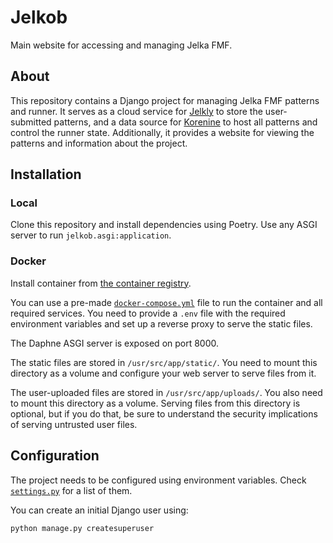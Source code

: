 # Jelkob

Main website for accessing and managing Jelka FMF.

## About

This repository contains a Django project for managing Jelka FMF patterns and runner.
It serves as a cloud service for [Jelkly](https://github.com/Jelka-FMF/Jelkly) to store
the user-submitted patterns, and a data source for [Korenine](https://github.com/Jelka-FMF/Korenine)
to host all patterns and control the runner state. Additionally, it provides a website
for viewing the patterns and information about the project.

## Installation

### Local

Clone this repository and install dependencies using Poetry.
Use any ASGI server to run `jelkob.asgi:application`.

### Docker

Install container from [the container registry](https://github.com/Jelka-FMF/Jelkob/pkgs/container/jelkob).

You can use a pre-made [`docker-compose.yml`](docker-compose.yml) file to run the container
and all required services. You need to provide a `.env` file with the required environment
variables and set up a reverse proxy to serve the static files.

The Daphne ASGI server is exposed on port 8000.

The static files are stored in `/usr/src/app/static/`. You need to mount this directory
as a volume and configure your web server to serve files from it.

The user-uploaded files are stored in `/usr/src/app/uploads/`. You also need to mount
this directory as a volume. Serving files from this directory is optional, but if you do
that, be sure to understand the security implications of serving untrusted user files.

## Configuration

The project needs to be configured using environment variables.
Check [`settings.py`](jelkob/settings.py) for a list of them.

You can create an initial Django user using:

```shell
python manage.py createsuperuser
```
